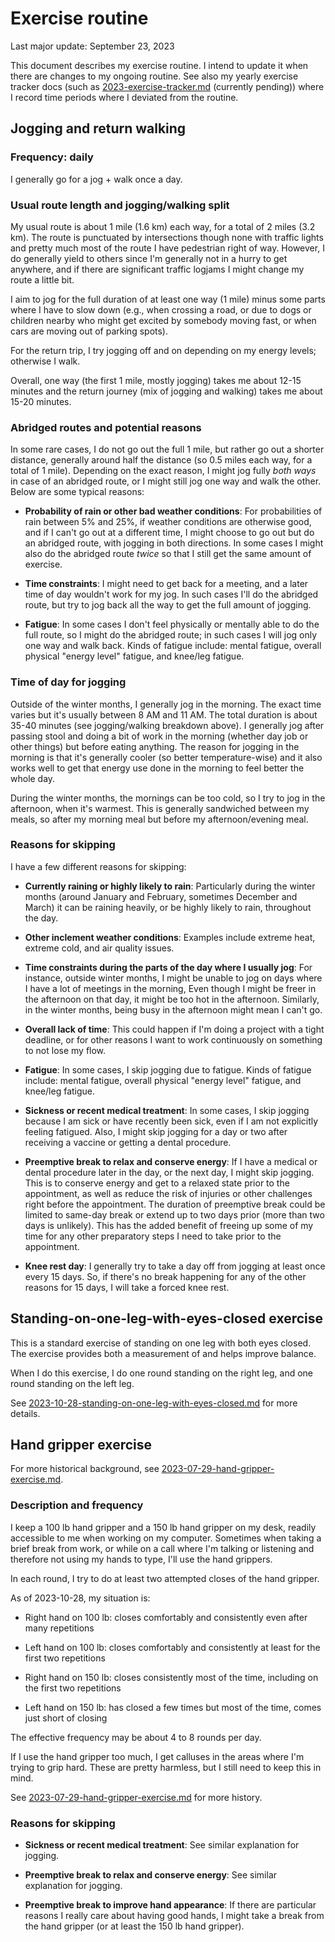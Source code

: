 # Exercise routine

Last major update: September 23, 2023

This document describes my exercise routine. I intend to update it
when there are changes to my ongoing routine. See also my yearly
exercise tracker docs (such as
[2023-exercise-tracker.md](2023-exercise-tracker.md) (currently
pending)) where I record time periods where I deviated from the
routine.

## Jogging and return walking

### Frequency: daily

I generally go for a jog + walk once a day.

### Usual route length and jogging/walking split

My usual route is about 1 mile (1.6 km) each way, for a total of 2
miles (3.2 km). The route is punctuated by intersections though none
with traffic lights and pretty much most of the route I have
pedestrian right of way. However, I do generally yield to others since
I'm generally not in a hurry to get anywhere, and if there are
significant traffic logjams I might change my route a little bit.

I aim to jog for the full duration of at least one way (1 mile) minus
some parts where I have to slow down (e.g., when crossing a road, or
due to dogs or children nearby who might get excited by somebody
moving fast, or when cars are moving out of parking spots).

For the return trip, I try jogging off and on depending on my energy
levels; otherwise I walk.

Overall, one way (the first 1 mile, mostly jogging) takes me about
12-15 minutes and the return journey (mix of jogging and walking)
takes me about 15-20 minutes.

### Abridged routes and potential reasons

In some rare cases, I do not go out the full 1 mile, but rather go out
a shorter distance, generally around half the distance (so 0.5 miles
each way, for a total of 1 mile). Depending on the exact reason, I
might jog fully *both ways* in case of an abridged route, or I might
still jog one way and walk the other. Below are some typical reasons:

* **Probability of rain or other bad weather conditions**: For
  probabilities of rain between 5% and 25%, if weather conditions are
  otherwise good, and if I can't go out at a different time, I might
  choose to go out but do an abridged route, with jogging in both
  directions. In some cases I might also do the abridged route *twice*
  so that I still get the same amount of exercise.

* **Time constraints**: I might need to get back for a meeting, and a
  later time of day wouldn't work for my jog. In such cases I'll do
  the abridged route, but try to jog back all the way to get the full
  amount of jogging.

* **Fatigue**: In some cases I don't feel physically or mentally able
  to do the full route, so I might do the abridged route; in such
  cases I will jog only one way and walk back. Kinds of fatigue
  include: mental fatigue, overall physical "energy level" fatigue,
  and knee/leg fatigue.

### Time of day for jogging

Outside of the winter months, I generally jog in the morning. The
exact time varies but it's usually between 8 AM and 11 AM. The total
duration is about 35-40 minutes (see jogging/walking breakdown
above). I generally jog after passing stool and doing a bit of work in
the morning (whether day job or other things) but before eating
anything. The reason for jogging in the morning is that it's generally
cooler (so better temperature-wise) and it also works well to get that
energy use done in the morning to feel better the whole day.

During the winter months, the mornings can be too cold, so I try to
jog in the afternoon, when it's warmest. This is generally sandwiched
between my meals, so after my morning meal but before my
afternoon/evening meal.

### Reasons for skipping

I have a few different reasons for skipping:

* **Currently raining or highly likely to rain**: Particularly during
  the winter months (around January and February, sometimes December
  and March) it can be raining heavily, or be highly likely to rain,
  throughout the day.

* **Other inclement weather conditions**: Examples include extreme
  heat, extreme cold, and air quality issues.

* **Time constraints during the parts of the day where I usually
  jog**: For instance, outside winter months, I might be unable to jog
  on days where I have a lot of meetings in the morning, Even though I
  might be freer in the afternoon on that day, it might be too hot in
  the afternoon. Similarly, in the winter months, being busy in the
  afternoon might mean I can't go.

* **Overall lack of time**: This could happen if I'm doing a project
  with a tight deadline, or for other reasons I want to work
  continuously on something to not lose my flow.

* **Fatigue**: In some cases, I skip jogging due to fatigue.  Kinds of
  fatigue include: mental fatigue, overall physical "energy level"
  fatigue, and knee/leg fatigue.

* **Sickness or recent medical treatment**: In some cases, I skip
  jogging because I am sick or have recently been sick, even if I am
  not explicitly feeling fatigued. Also, I might skip jogging for a
  day or two after receiving a vaccine or getting a dental procedure.

* **Preemptive break to relax and conserve energy**: If I have a
  medical or dental procedure later in the day, or the next day, I
  might skip jogging. This is to conserve energy and get to a relaxed
  state prior to the appointment, as well as reduce the risk of
  injuries or other challenges right before the appointment. The
  duration of preemptive break could be limited to same-day break or
  extend up to two days prior (more than two days is unlikely). This
  has the added benefit of freeing up some of my time for any other
  preparatory steps I need to take prior to the appointment.

* **Knee rest day**: I generally try to take a day off from jogging at
  least once every 15 days. So, if there's no break happening for any
  of the other reasons for 15 days, I will take a forced knee rest.

## Standing-on-one-leg-with-eyes-closed exercise

This is a standard exercise of standing on one leg with both eyes
closed. The exercise provides both a measurement of and helps improve
balance.

When I do this exercise, I do one round standing on the right leg, and
one round standing on the left leg.

See
[2023-10-28-standing-on-one-leg-with-eyes-closed.md](2023-10-28-standing-on-one-leg-with-eyes-closed.md)
for more details.

## Hand gripper exercise

For more historical background, see
[2023-07-29-hand-gripper-exercise.md](2023-07-29-hand-gripper-exercise.md).

### Description and frequency

I keep a 100 lb hand gripper and a 150 lb hand gripper on my desk,
readily accessible to me when working on my computer. Sometimes when
taking a brief break from work, or while on a call where I'm talking
or listening and therefore not using my hands to type, I'll use the
hand grippers.

In each round, I try to do at least two attempted closes of the hand
gripper.

As of 2023-10-28, my situation is:

* Right hand on 100 lb: closes comfortably and consistently even after
  many repetitions

* Left hand on 100 lb: closes comfortably and consistently at least for
  the first two repetitions

* Right hand on 150 lb: closes consistently most of the time,
  including on the first two repetitions

* Left hand on 150 lb: has closed a few times but most of the time,
  comes just short of closing

The effective frequency may be about 4 to 8 rounds per day.

If I use the hand gripper too much, I get calluses in the areas where
I'm trying to grip hard. These are pretty harmless, but I still need
to keep this in mind.

See
[2023-07-29-hand-gripper-exercise.md](2023-07-29-hand-gripper-exercise.md)
for more history.

### Reasons for skipping

* **Sickness or recent medical treatment**: See similar explanation
  for jogging.

* **Preemptive break to relax and conserve energy**: See similar
  explanation for jogging.

* **Preemptive break to improve hand appearance**: If there are
  particular reasons I really care about having good hands, I might
  take a break from the hand gripper (or at least the 150 lb hand
  gripper).
